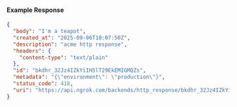 <!-- Code generated for API Clients. DO NOT EDIT. -->

#### Example Response

```json
{
  "body": "I'm a teapot",
  "created_at": "2025-09-06T10:07:50Z",
  "description": "acme http response",
  "headers": {
    "content-type": "text/plain"
  },
  "id": "bkdhr_32Jz4IZkYiIH5lT29EkEMIGMQZs",
  "metadata": "{\"environment\": \"production\"}",
  "status_code": 418,
  "uri": "https://api.ngrok.com/backends/http_response/bkdhr_32Jz4IZkYiIH5lT29EkEMIGMQZs"
}
```
